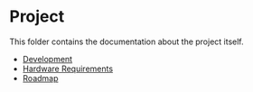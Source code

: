 # Project

This folder contains the documentation about the project itself.

- [Development](development.md)
- [Hardware Requirements](./hardware-requirements.md)
- [Roadmap](./roadmap.md)